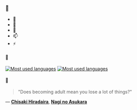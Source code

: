 ### 👋

- 🔭
- 🌱
- 💬
- 📫
- ⚡

#### 🧏

[![Most used languages](https://github-readme-stats-aynah.vercel.app/api/top-langs/?username=aynh&theme=solarized-dark&langs_count=6&layout=compact&hide_title=true)](https://github.com/anuraghazra/github-readme-stats#gh-dark-mode-only)
[![Most used languages](https://github-readme-stats-aynah.vercel.app/api/top-langs/?username=aynh&theme=solarized-light&langs_count=6&layout=compact&hide_title=true)](https://github.com/anuraghazra/github-readme-stats#gh-light-mode-only)

#### 💬

> "Does becoming adult mean you lose a lot of things?"

&mdash; [**Chisaki Hiradaira**](https://myanimelist.net/character.php?q=Chisaki%20Hiradaira&cat=character), [**Nagi no Asukara**](https://myanimelist.net/search/all?q=Nagi%20no%20Asukara&cat=all)
